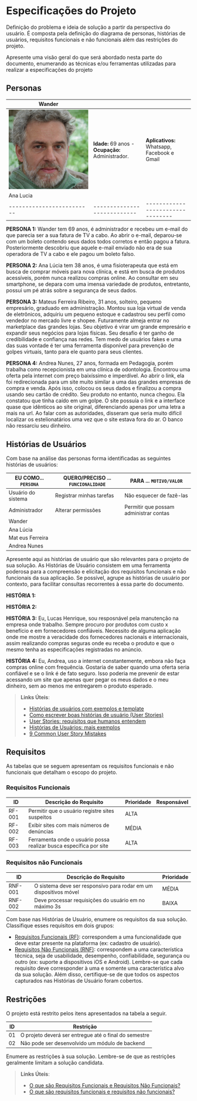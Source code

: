 # Especificações do Projeto

Definição do problema e ideia de solução a partir da perspectiva do usuário. É composta pela definição do  diagrama de personas, histórias de usuários, requisitos funcionais e não funcionais além das restrições do projeto.

Apresente uma visão geral do que será abordado nesta parte do documento, enumerando as técnicas e/ou ferramentas utilizadas para realizar a especificações do projeto

## Personas
| Wander               |                              |                 |
|----------------------|------------------------------|--------------------------------|
|![](https://github.com/ICEI-PUC-Minas-PMV-SI/pmv-si-2022-2-e1-proj-web-t3-sos-web/blob/main/docs/img/Wander.jpg)|**Idade:** 69 anos - **Ocupação:** Administrador.|**Aplicativos:** Whatsapp, Facebook e Gmail|**Motivações:**  Wander possui a necessidade de realizar seus pagamentos de maneira mais prática.|**Frustações:** Baseiam-se na falta de confibialidade e de segurança em relação aos e-mails recebidos.|**Hobbies:** Ler, conversar com a família e caminhar.|
| Ana Lucia               |                           |                 |
|-------------------------|---------------------------|--------------------------------|
**PERSONA 1:** Wander tem 69 anos, é administrador e recebeu um e-mail do que parecia ser a sua fatura de TV a cabo. Ao abrir o e-mail, deparou-se com um boleto contendo seus dados todos corretos e então pagou a fatura. Posteriormente descobriu que aquele e-mail enviado não era de sua operadora de TV a cabo e ele pagou um boleto falso.

**PERSONA 2:** Ana Lúcia tem 38 anos, é uma fisioterapeuta que está em busca de comprar móveis para nova clínica, e está em busca de produtos acessíveis, porém nunca realizou compras online. Ao consultar em seu smartphone, se depara com uma imensa variedade de produtos, entretanto, possui um pé atrás sobre a segurança de seus dados.

**PERSONA 3:** Mateus Ferreira Ribeiro, 31 anos, solteiro, pequeno empresário, graduado em administração. Montou sua loja virtual de venda de eletrônicos, adquiriu um pequeno estoque e cadastrou seu perfil como vendedor no mercado livre e shopee. Futuramente almeja entrar no marketplace das grandes lojas.  Seu objetivo é virar um grande empresário e expandir seus negócios para lojas físicas. Seu desafio é ter ganho de credibilidade e confiança nas redes. Tem medo de usuários fakes e uma das suas vontade é ter uma ferramenta disponível para prevenção de golpes virtuais, tanto para ele quanto para seus clientes. 

**PERSONA 4:** Andrea Nunes, 27 anos, formada em Pedagogia, porém trabalha como recepcionista em uma clínica de odontologia. Encontrou uma oferta pela internet com preço baixíssimo e imperdível. Ao abrir o link, ela foi redirecionada para um site muito similar a uma das grandes empresas de compra e venda. Após isso, colocou os seus dados e finalizou a compra usando seu cartão de crédito. Seu produto no entanto, nunca chegou. Ela constatou que tinha caído em um golpe. O site possuía o link e a interface quase que idênticos ao site original, diferenciando apenas por uma letra a mais na url. Ao falar com as autoridades, disseram que seria muito difícil localizar os estelionatários uma vez que o site estava fora do ar. O banco não ressarciu seu dinheiro.


## Histórias de Usuários

Com base na análise das personas forma identificadas as seguintes histórias de usuários:

|EU COMO... `PERSONA`| QUERO/PRECISO ... `FUNCIONALIDADE` |PARA ... `MOTIVO/VALOR`                 |
|--------------------|------------------------------------|----------------------------------------|
|Usuário do sistema  | Registrar minhas tarefas           | Não esquecer de fazê-las               |
|Administrador       | Alterar permissões                 | Permitir que possam administrar contas |
|Wander              |     ||
|Ana Lúcia           |     ||
|Mat eus Ferreira    |     ||
|Andrea Nunes        |     ||

Apresente aqui as histórias de usuário que são relevantes para o projeto de sua solução. As Histórias de Usuário consistem em uma ferramenta poderosa para a compreensão e elicitação dos requisitos funcionais e não funcionais da sua aplicação. Se possível, agrupe as histórias de usuário por contexto, para facilitar consultas recorrentes à essa parte do documento.

**HISTÓRIA 1:**

**HISTÓRIA 2:**

**HISTÓRIA 3:** Eu, Lucas Henrique, sou resposnável pela manutenção na empresa onde trabalho. Sempre procuro por produtos com custo x benefício e em fornecedores confiáveis. Necessito de alguma aplicação onde me mostre a veracidade dos fornecedores nacionais e internacionais, assim realizando compras seguras onde eu receba o produto e que o mesmo tenha as especificações registradas no anúncio.

**HISTÓRIA 4:** Eu, Andrea, uso a internet constantemente, embora não faça compras online com frequência. Gostaria de saber quando uma oferta seria confiável e se o link é de fato seguro. Isso poderia me prevenir de estar acessando um site que apenas quer pegar os meus dados e o meu dinheiro, sem ao menos me entregarem o produto esperado.

> **Links Úteis**:
> - [Histórias de usuários com exemplos e template](https://www.atlassian.com/br/agile/project-management/user-stories)
> - [Como escrever boas histórias de usuário (User Stories)](https://medium.com/vertice/como-escrever-boas-users-stories-hist%C3%B3rias-de-usu%C3%A1rios-b29c75043fac)
> - [User Stories: requisitos que humanos entendem](https://www.luiztools.com.br/post/user-stories-descricao-de-requisitos-que-humanos-entendem/)
> - [Histórias de Usuários: mais exemplos](https://www.reqview.com/doc/user-stories-example.html)
> - [9 Common User Story Mistakes](https://airfocus.com/blog/user-story-mistakes/)

## Requisitos

As tabelas que se seguem apresentam os requisitos funcionais e não funcionais que detalham o escopo do projeto.

### Requisitos Funcionais

|ID    | Descrição do Requisito  | Prioridade | Responsável |
|------|-----------------------------------------|----| ----|
|RF-001| Permitir que o usuário registre sites suspeitos| ALTA |  |
|RF-002| Exibir sites com mais números de denúncias| MÉDIA | |
|RF-003| Ferramenta onde o usuário possa realizar busca específica por site| ALTA | |


### Requisitos não Funcionais

|ID     | Descrição do Requisito  |Prioridade |
|-------|-------------------------|----|
|RNF-001| O sistema deve ser responsivo para rodar em um dispositivos móvel | MÉDIA | 
|RNF-002| Deve processar requisições do usuário em no máximo 3s |  BAIXA | 

Com base nas Histórias de Usuário, enumere os requisitos da sua solução. Classifique esses requisitos em dois grupos:

- [Requisitos Funcionais
 (RF)](https://pt.wikipedia.org/wiki/Requisito_funcional):
 correspondem a uma funcionalidade que deve estar presente na
  plataforma (ex: cadastro de usuário).
- [Requisitos Não Funcionais
  (RNF)](https://pt.wikipedia.org/wiki/Requisito_n%C3%A3o_funcional):
  correspondem a uma característica técnica, seja de usabilidade,
  desempenho, confiabilidade, segurança ou outro (ex: suporte a
  dispositivos iOS e Android).
Lembre-se que cada requisito deve corresponder à uma e somente uma
característica alvo da sua solução. Além disso, certifique-se de que
todos os aspectos capturados nas Histórias de Usuário foram cobertos.

## Restrições

O projeto está restrito pelos itens apresentados na tabela a seguir.

|ID| Restrição                                             |
|--|-------------------------------------------------------|
|01| O projeto deverá ser entregue até o final do semestre |
|02| Não pode ser desenvolvido um módulo de backend        |


Enumere as restrições à sua solução. Lembre-se de que as restrições geralmente limitam a solução candidata.

> **Links Úteis**:
> - [O que são Requisitos Funcionais e Requisitos Não Funcionais?](https://codificar.com.br/requisitos-funcionais-nao-funcionais/)
> - [O que são requisitos funcionais e requisitos não funcionais?](https://analisederequisitos.com.br/requisitos-funcionais-e-requisitos-nao-funcionais-o-que-sao/)
